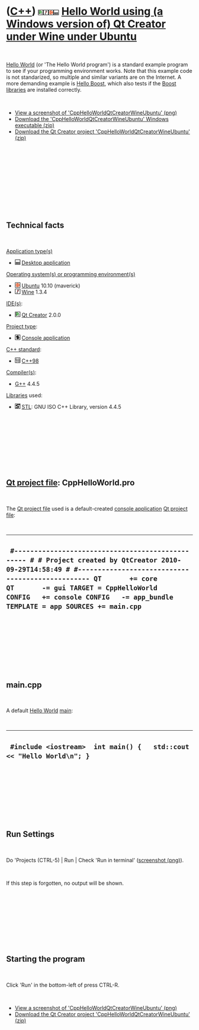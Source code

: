 



 

 

 

 

 

([C++](Cpp.md)) ![Qt Creator](PicQtCreator.png)![Wine](PicWine.png)![Ubuntu](PicUbuntu.png)![Desktop](PicDesktop.png) [Hello World using (a Windows version of) Qt Creator under Wine under Ubuntu](CppHelloWorldQtCreatorWineUbuntu.md)
==========================================================================================================================================================================================================================================

 

[Hello World](CppHelloWorld.md) (or 'The Hello World program') is a
standard example program to see if your programming environment works.
Note that this example code is not standarized, so multiple and similar
variants are on the Internet. A more demanding example is [Hello
Boost](CppHelloBoost.md), which also tests if the [Boost](CppBoost.md)
[libraries](CppLibrary.md) are installed correctly.

 

-   [View a screenshot of
    'CppHelloWorldQtCreatorWineUbuntu' (png)](CppHelloWorldQtCreatorWineUbuntu.png)
-   [Download the 'CppHelloWorldQtCreatorWineUbuntu' Windows
    executable (zip)](CppHelloWorldQtCreatorWineUbuntuExe.zip)
-   [Download the Qt Creator project
    'CppHelloWorldQtCreatorWineUbuntu' (zip)](CppHelloWorldQtCreatorWineUbuntu.zip)

 

 

 

 

 

 

Technical facts
---------------

 

[Application type(s)](CppApplication.md)

-   ![Desktop](PicDesktop.png) [Desktop
    application](CppDesktopApplication.md)

[Operating system(s) or programming environment(s)](CppOs.md)

-   ![Ubuntu](PicUbuntu.png) [Ubuntu](CppUbuntu.md) 10.10 (maverick)
-   ![Wine](PicWine.png) [Wine](CppWine.md) 1.3.4

[IDE(s)](CppIde.md):

-   ![Qt Creator](PicQtCreator.png) [Qt Creator](CppQtCreator.md) 2.0.0

[Project type](CppQtProjectType.md):

-   ![console](PicConsole.png) [Console
    application](CppConsoleApplication.md)

[C++ standard](CppStandard.md):

-   ![C++98](PicCpp98.png) [C++98](Cpp98.md)

[Compiler(s)](CppCompiler.md):

-   [G++](CppGpp.md) 4.4.5

[Libraries](CppLibrary.md) used:

-   ![STL](PicStl.png) [STL](CppStl.md): GNU ISO C++ Library, version
    4.4.5

 

 

 

 

 

[Qt project file](CppQtProjectFile.md): CppHelloWorld.pro
----------------------------------------------------------

 

The [Qt project file](CppQtProjectFile.md) used is a default-created
[console application](CppConsoleApplication.md) [Qt project
file](CppQtProjectFile.md):

 

  -------------------------------------------------------------------------------------------------------------------------------------------------------------------------------------------------------------------------------------------------------------------------------------------------------
  ` #------------------------------------------------- # # Project created by QtCreator 2010-09-29T14:58:49 # #------------------------------------------------- QT       += core QT       -= gui TARGET = CppHelloWorld CONFIG   += console CONFIG   -= app_bundle TEMPLATE = app SOURCES += main.cpp`
  -------------------------------------------------------------------------------------------------------------------------------------------------------------------------------------------------------------------------------------------------------------------------------------------------------

 

 

 

 

 

main.cpp
--------

 

A default [Hello World](CppHelloWorld.md) [main](CppMain.md):

 

  ------------------------------------------------------------------------
  ` #include <iostream>  int main() {   std::cout << "Hello World\n"; }`
  ------------------------------------------------------------------------

 

 

 

 

 

Run Settings
------------

 

Do 'Projects (CTRL-5) | Run | Check 'Run in terminal' ([screenshot
(png)](CppHelloWorldQtCreatorWineUbuntuRunSettings.png)).

 

If this step is forgotten, no output will be shown.

 

 

 

 

 

Starting the program
--------------------

 

Click 'Run' in the bottom-left of press CTRL-R.

 

-   [View a screenshot of
    'CppHelloWorldQtCreatorWineUbuntu' (png)](CppHelloWorldQtCreatorWineUbuntu.png)
-   [Download the Qt Creator project
    'CppHelloWorldQtCreatorWineUbuntu' (zip)](CppHelloWorldQtCreatorWineUbuntu.zip)

 

 

 

 

 





 



